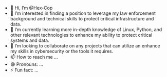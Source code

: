 - 👋 Hi, I’m @Hex-Cop
- 👀 I’m interested in finding a position to leverage my law enforcement background and technical skills to protect critical infrastructure and data.
- 🌱 I’m currently learning more in-depth knowledge of Linux, Python, and other relevant technologies to enhance my ability to protect critical systems and data.
- 💞️ I’m looking to collaborate on any projects that can utilize an enhance my skills in cybersecurity or the tools it requires.
- 📫 How to reach me ...
- 😄 Pronouns: ...
- ⚡ Fun fact: ...

<!---
Bit-Cop/Bit-Cop is a ✨ special ✨ repository because its `README.md` (this file) appears on your GitHub profile.
You can click the Preview link to take a look at your changes.
--->
